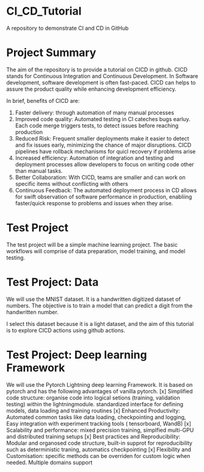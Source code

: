 # CI_CD_Tutorial
A repository to demonstrate CI and CD in GitHub

# Project Summary

The aim of the repository is to provide a tutorial on CICD in github. CICD stands for Continuous Integration and Continuous Development.
In Software development, software development is often fast-paced. CICD can helps to assure the product quality while enhancing development efficiency.

In brief, benefits of CICD are:
1. Faster delivery: through automation of many manual processes
2. Improved code quality: Automated testing in CI cateches bugs earluy. Each code merge triggers tests, to detect issues before reaching production
3. Reduced Risk: Frequent smaller deployments make it easier to detect and fix issues early, minimizing the chance of major disruptions. CICD pipelines have rollback mechanisms for quicl recovery if problems arise
4. Increased efficiency: Automation of integration and testing and deployment processes allow developers to focus on writing code other than manual tasks.
5. Better Collaboration: With CICD, teams are smaller and can work on specific items without conflicting with others
6. Continuous Feedback: The automated deployment process in CD allows for swift observation of software performance in production, enabliing faster/quick response to problems and issues when they arise.

# Test Project

The test project will be a simple machine learning project. The basic workflows will comprise of data preparation, model training, and model testing. 

# Test Project: Data

We will use the MNIST dataset. It is a handwritten digitized dataset of numbers. The objective is to train a model that can predict a digit from the handwritten number. 

I select this dataset because it is a light dataset, and the aim of this tutorial is to explore CICD actions using github actions.

# Test Project: Deep learning Framework

We will use the Pytorch Lightning deep learning Framework. It is based on pytorch and has the following advantages of vanilla pytorch.
[x] Simplified code structure: organise code into logical setions (training, validation testing) within the lightningmodule. standardized interface for defining models, data loading and training routines
[x] Enhanced Productivity: Automated common tasks like data loading, checkpointing and logging, Easy integration with experiment tracking tools ( tensorboard, WandB)
[x] Scalability and performance: mixed precision training, simplfied multi-GPU and distributed training setups
[x] Best practices and Reproducibility: Modular and organosed code structure, built-in supprot for reproducibility such as deterministic traning, automatics checkpointing
[x] Flexibility and Customisation: specific methods can be overriden for custom logic when needed. Multiple domains support




